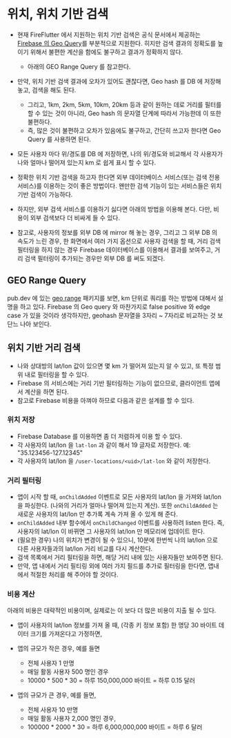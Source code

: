 # 위치, 위치 기반 검색


- 현재 FireFlutter 에서 지원하는 위치 기반 검색은 공식 문서에서 제공하는 [Firebase 의 Geo Query](https://firebase.google.com/docs/firestore/solutions/geoqueries?hl=ko)를 부분적으로 지원한다. 히지만 검색 결과의 정확도를 높이기 위해서 불편한 계산을 함에도 불구하고 결과가 정확하지 않다.
  - 아래의 GEO Range Query 를 참고한다.

- 만약, 위치 기반 검색 결과에 오차가 있어도 괜찮다면, Geo hash 를 DB 에 저장해 놓고, 검색을 해도 된다.
  - 그리고, 1km, 2km, 5km, 10km, 20km 등과 같이 원하는 데로 거리를 필터를 할 수 있는 것이 아니라, Geo hash 의 문자열 단계에 따라서 가능한데 이 또한 불편하다.
  - 즉, 많은 것이 불편하고 오차가 있음에도 불구하고, 간단히 쓰고자 한다면 Geo Query 를 사용하면 된다.


- 모든 사용자 마다 위/경도를 DB 에 저장하면, 나의 위/경도와 비교해서 각 사용자가 나와 얼마나 떨어져 있는지 km 로 쉽게 표시 할 수 있다.

- 정확한 위치 기반 검색을 하고자 한다면 외부 데이터베이스 서비스(또는 검색 전용 서비스)를 이용하는 것이 좋은 방법이다. 왠만한 검색 기능이 있는 서비스들은 위치 기반 검색이 가능하다.

- 하지만, 외부 검색 서비스를 이용하기 싫다면 아래의 방법을 이용해 본다. 다만, 비용이 외부 검색보다 더 비싸게 들 수 있다.

- 참고로, 사용자의 정보를 외부 DB 에 mirror 해 놓는 경우, 그리고 그 외부 DB 의 속도가 느린 경우, 한 화면에서 여러 가지 옵션으로 사용자 검색을 할 때, 거리 검색 필터링을 하지 않는 경우 Firebase 데이터베이스를 이용해서 결과를 보여주고, 거리 검색 필터링이 추가되는 경우만 외부 DB 를 써도 되겠다.


## GEO Range Query

pub.dev 에 있는  [geo range](https://pub.dev/packages/georange) 패키지를 보면, km 단위로 쿼리를 하는 방법에 대해서 설명을 하고 있다. Firebase 의 Geo query 와 마찬가지로 false positive 와 edge case 가 있을 것이라 생각하지만, geohash 문자열을 3자리  ~ 7자리로 비교하는 것 보단느 나아 보인다.


## 위치 기반 거리 검색

- 나와 상대방의 lat/lon 값이 있으면 몇 km 가 떨어져 있는지 알 수 있고, 또 특정 범위 내로 필터링을 할 수 있다.
- Firebase 의 서비스에는 거리 기반 필터링하는 기능이 없으므로, 클라이언트 앱에서 계산을 하면 된다.
- 참고로 Firebase 비용을 아껴야 하므로 다음과 같은 설계를 할 수 있다.


### 위치 저장
- Firebase Database 를 이용하면 좀 더 저렴하게 이용 할 수 있다.
- 각 사용자의 lat/lon 을 `lat-lon` 과 같이 해서 19 글자로 저장한다. 예: "35.123456-127.12345"
- 각 사용자의 lat/lon 을 `/user-locations/<uid>/lat-lon` 와 같이 저장한다.

### 거리 필터링

- 앱이 시작 할 때, `onChildAdded` 이벤트로 모든 사용자의 lat/lon 을 가져와 lat/lon 을 파싱한다. (나와의 거리가 얼마나 떨어져 있는지 계산).  또한 `onChildAdded` 는 새로운 사용자의 lat/lon 만 추가록 계속 가져 올 수 있게 해 준다.
- `onChildAdded` 내부 함수에서 `onChildChanged` 이벤트를 사용하려 listen 한다. 즉, 사용자의 lat/lon 이 바뀌면 그 사용자의 lat/lon 만 메모리에 업데이트 한다.
- (필요한 경우) 나의 위치가 변경이 될 수 있으니, 10분에 한번씩 나의 lat/lon 으로 다른 사용자들과의 lat/lon 거리 비교를 다시 계산한다.
- 검색 목록에서 거리 필터링을 하면, 해당 거리 내에 있는 사용자들만 보여주면 된다.
- 만약, 앱 내에서 거리 필티링 외에 여러 가지 필드를 추가로 필터링을 한다면, 앱내에서 적절한 처리를 해 주어야 할 것이다.

### 비용 계산

아래의 비용은 대략적인 비용이며, 실제로는 이 보다 더 많은 비용이 지출 될 수 있다.

- 앱이 사용자의 lat/lon 정보를 가져 올 때, (각종 키 정보 포함) 한 명당 30 바이트 데이터 크기를 가져온다고 가정하면,

- 앱의 규모가 작은 경우, 예를 들면
  - 전체 사용자 1 만명
  - 매일 활동 사용자 500 명인 경우
  - 10000 * 500 * 30 = 하루 150,000,000 바이트 = 하루 0.15 달러

- 앱의 규모가 큰 경우, 예를 들면,
  - 전체 사용자 10 만명
  - 매일 활동 사용자 2,000 명인 경우,
  - 100000 * 2000 * 30 = 하루 6,000,000,000 바이트 = 하루 6 달러

